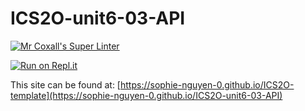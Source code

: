 # ICS2O-unit6-03-API

[![Mr Coxall's Super Linter](https://github.com/sophie-nguyen-0/ICS2O-unit6-03-API/workflows/Mr%20Coxall's%20Super%20Linter/badge.svg)](https://github.com/sophie-nguyen-0/ICS2O-unit6-03-API/actions/)

[![Run on Repl.it](https://repl.it/badge/github/sophie-nguyen-0/ICS2O-unit6-03-API)](https://repl.it/github/sophie-nguyen-0/ICS2O-unit6-03-API)

This site can be found at: [https://sophie-nguyen-0.github.io/ICS2O-template](https://sophie-nguyen-0.github.io/ICS2O-unit6-03-API)
